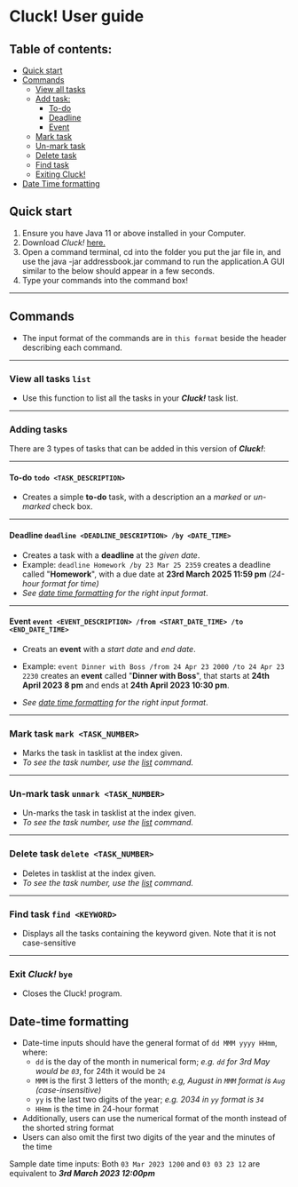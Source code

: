 # **Cluck!** User guide

## Table of contents:
- [Quick start](#quick-start)
- [Commands](#commands)
  - [View all tasks](#view-all-tasks-list)
  - [Add task:](#adding-tasks)
    - [To-do](#to-do-todo-taskdescription)
    - [Deadline](#deadline-deadline-deadlinedescription-by-datetime)
    - [Event](#event-event-eventdescription-from-startdatetime-to-enddatetime)
  - [Mark task](#mark-task-mark-tasknumber)
  - [Un-mark task](#un-mark-task-unmark-tasknumber)
  - [Delete task](#delete-task-delete-tasknumber)
  - [Find task](#find-task-find-keyword)
  - [Exiting Cluck!](#exit-cluck-bye)
- [Date Time formatting](#date-time-formatting)

## Quick start
1. Ensure you have Java 11 or above installed in your Computer.
2. Download _Cluck!_ [here.](https://github.com/ChickenChiang/ip/)
3. Open a command terminal, cd into the folder you put the jar file in, and use the java -jar addressbook.jar command to run the application.A GUI similar to the below should appear in a few seconds.
4. Type your commands into the command box!
___
## Commands
  - The input format of the commands are in `this format` beside the header describing each command.
___
### View all tasks `list`
  - Use this function to list all the tasks in your **_Cluck!_** task list.
___
### Adding tasks
There are 3 types of tasks that can be added in this version of **_Cluck!_**: 
___

#### To-do `todo <TASK_DESCRIPTION>`
   - Creates a simple **to-do** task, with a description an a _marked_ or _un-marked_ check box.
___
#### Deadline  `deadline <DEADLINE_DESCRIPTION> /by <DATE_TIME>`
  - Creates a task with a **deadline** at the _given date_. 
  - Example: `deadline Homework /by 23 Mar 25 2359` creates a deadline called "**Homework**", with a due date at **23rd March 2025 11:59 pm** _(24-hour format for time)_
  - _See [date time formatting](#date-time-formatting) for the right input format_.
___
#### Event `event <EVENT_DESCRIPTION> /from <START_DATE_TIME> /to <END_DATE_TIME>`

  - Creats an **event** with a _start date_ and _end date_. 

  - Example: `event Dinner with Boss /from 24 Apr 23 2000 /to 24 Apr 23 2230` creates an **event** called "**Dinner with Boss**", that starts at **24th April 2023 8 pm** and ends at **24th April 2023 10:30 pm**.
- _See [date time formatting](#date-time-formatting) for the right input format_.
___
### Mark task `mark <TASK_NUMBER>`

  - Marks the task in tasklist at the index given. 
  - _To see the task number, use the [list](#view-all-tasks-list) command._
___
### Un-mark task `unmark <TASK_NUMBER>`

  - Un-marks the task in tasklist at the index given.
  - _To see the task number, use the [list](#view-all-tasks-list) command._
___
### Delete task `delete <TASK_NUMBER>`

  - Deletes in tasklist at the index given. 
  - _To see the task number, use the [list](#view-all-tasks-list) command._
___
### Find task `find <KEYWORD>`

  - Displays all the tasks containing the keyword given. Note that it is not case-sensitive
___
### Exit **_Cluck!_** `bye`
  
  - Closes the Cluck! program.

## Date-time formatting

  - Date-time inputs should have the general format of `dd MMM yyyy HHmm`, where:
    - `dd` is the day of the month in numerical form; _e.g. `dd` for 3rd May would be `03`_, for 24th it would be `24`
    - `MMM` is the first 3 letters of the month; _e.g, August in `MMM` format is `Aug` (case-insensitive)_
    - `yy` is the last two digits of the year; _e.g. 2034 in `yy` format is `34`_
    - `HHmm` is the time in 24-hour format
  - Additionally, users can use the numerical format of the month instead of the shorted string format
  - Users can also omit the first two digits of the year and the minutes of the time
  
Sample date time inputs: Both `03 Mar 2023 1200` and `03 03 23 12` are equivalent to **_3rd March 2023 12:00pm_**
